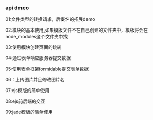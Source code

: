 ### api dmeo

01:文件类型的转换请求，后缀名的拓展demo

02:模块的基本使用,如果模版文件不在自己创建的文件夹中，模版将会在node_modules这个文件夹中找

03:使用模块创建页面的跳转

04:通过表单响应服务器提交数据

05:使用表单框架formidable提交表单数据

06：上传图片并且修改图片名

07:ejs模版的简单使用
 
08:ejs前后端的交互

09:jade模版的简单使用